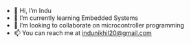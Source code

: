 - 👋 Hi, I’m Indu
- 🌱 I’m currently learning Embedded Systems
- 💞️ I’m looking to collaborate on microcontroller programming
- 📫 You can reach me at indunikhil20@gmail.com

<!---
indunikhil/indunikhil is a ✨ special ✨ repository because its `README.md` (this file) appears on your GitHub profile.
You can click the Preview link to take a look at your changes.
--->
